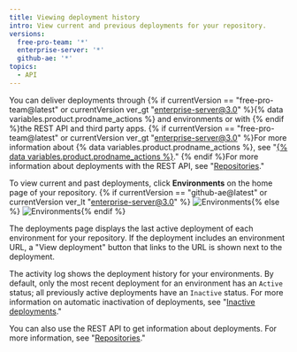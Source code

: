 ```yaml
---
title: Viewing deployment history
intro: View current and previous deployments for your repository.
versions:
  free-pro-team: '*'
  enterprise-server: '*'
  github-ae: '*'
topics:
  - API
---
```



You can deliver deployments through {% if currentVersion == "free-pro-team@latest" or currentVersion ver_gt "enterprise-server@3.0" %}{% data variables.product.prodname_actions %} and environments or with {% endif %}the REST API and third party apps. {% if currentVersion == "free-pro-team@latest" or currentVersion ver_gt "enterprise-server@3.0" %}For more information about {% data variables.product.prodname_actions %}, see "[{% data variables.product.prodname_actions %}](/actions)." {% endif %}For more information about deployments with the REST API, see "[Repositories](/rest/reference/repos#deployments)."

To view current and past deployments, click **Environments** on the home page of your repository.
{% if currentVersion == "github-ae@latest" or currentVersion ver_lt "enterprise-server@3.0" %}
![Environments](/assets/images/enterprise/2.22/environments-sidebar.png){% else %}
![Environments](/assets/images/environments-sidebar.png){% endif %}

The deployments page displays the last active deployment of each environment for your repository. If the deployment includes an environment URL, a "View deployment" button that links to the URL is shown next to the deployment.

The activity log shows the deployment history for your environments. By default, only the most recent deployment for an environment has an `Active` status; all previously active deployments have an `Inactive` status. For more information on automatic inactivation of deployments, see "[Inactive deployments](/rest/reference/repos#inactive-deployments)."

You can also use the REST API to get information about deployments. For more information, see "[Repositories](/rest/reference/repos#deployments)."
